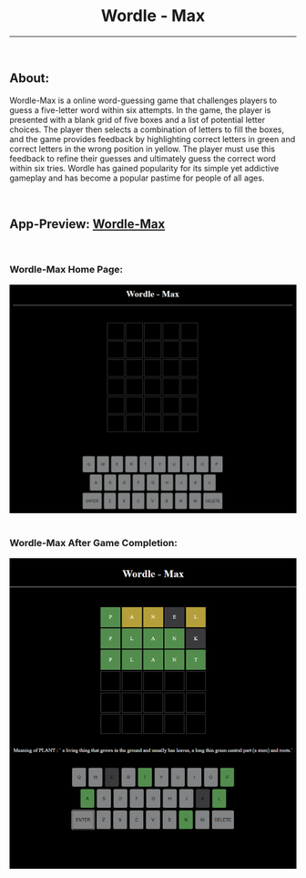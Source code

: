 
<h1 align='center' > Wordle - Max </h1>
<hr>
<br>

## About:
<p>
Wordle-Max is a online word-guessing game that challenges players to guess a five-letter word within six attempts. In the game, the player is presented with a blank grid of five boxes and a list of potential letter choices. The player then selects a combination of letters to fill the boxes, and the game provides feedback by highlighting correct letters in green and correct letters in the wrong position in yellow. The player must use this feedback to refine their guesses and ultimately guess the correct word within six tries. Wordle has gained popularity for its simple yet addictive gameplay and has become a popular pastime for people of all ages.
</p>
<br>

## App-Preview:   [Wordle-Max](https://karthikshetty27.github.io/Wordle-Max/)
<br>

### Wordle-Max Home Page:
![Wordle-Max Home Page](Images/Wordle-Max%20Home%20Page.png)
<br><br>

### Wordle-Max After Game Completion: 
![Wordle-Max After Game Completion](Images/Wordle-Max%20After%20Game%20Completion.png)


